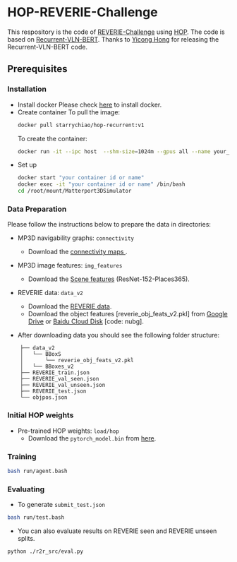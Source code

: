# HOP-REVERIE-Challenge
This respository is the code of [REVERIE-Challenge](https://yuankaiqi.github.io/REVERIE_Challenge/) using [HOP](https://arxiv.org/abs/2203.11591). The code is based on [Recurrent-VLN-BERT](https://github.com/YicongHong/Recurrent-VLN-BERT). Thanks to [Yicong Hong](https://github.com/YicongHong) for releasing the Recurrent-VLN-BERT code.

## Prerequisites
### Installation
- Install docker
  Please check [here](https://docs.docker.com/engine/install/ubuntu/) to install docker.
- Create container
  To pull the image: 
  ```sh
  docker pull starrychiao/hop-recurrent:v1
  ```
  To create the container:
  ```sh
  docker run -it --ipc host  --shm-size=1024m --gpus all --name your_name  --volume "your_directory":/root/mount/Matterport3DSimulator starrychiao/hop-recurrent:v1
  ```
- Set up
  ```sh
  docker start "your container id or name"
  docker exec -it "your container id or name" /bin/bash
  cd /root/mount/Matterport3DSimulator
  ```

### Data Preparation

Please follow the instructions below to prepare the data in directories:

- MP3D navigability graphs: `connectivity`
    - Download the [connectivity maps ](https://github.com/peteanderson80/Matterport3DSimulator/tree/master/connectivity).
- MP3D image features: `img_features`
    - Download the [Scene features](https://www.dropbox.com/s/85tpa6tc3enl5ud/ResNet-152-places365.zip?dl=1) (ResNet-152-Places365).
- REVERIE data: `data_v2`
    - Download the [REVERIE data](https://github.com/YuankaiQi/REVERIE/tree/master/tasks/REVERIE/data_v2).
    - Download the object features [reverie_obj_feats_v2.pkl] from [Google Drive](https://drive.google.com/file/d/1zwV3QDPUVt7YmBNqTaCdS6v01U4b6p7M/view?usp=sharing) or [Baidu Cloud Disk](https://pan.baidu.com/s/1hxNypQZLz21RQpMD6yQNag?pwd=nubg) [code: nubg].

- After downloading data you should see the following folder structure:
```
    ├── data_v2
    │   └── BBoxS
    │       └── reverie_obj_feats_v2.pkl
    │   └── BBoxes_v2
    ├── REVERIE_train.json
    ├── REVERIE_val_seen.json
    ├── REVERIE_val_unseen.json
    ├── REVERIE_test.json
    └── objpos.json
```

### Initial HOP weights
- Pre-trained HOP weights: `load/hop`
  - Download the `pytorch_model.bin` from [here](https://drive.google.com/drive/folders/1RtGij0T8__xrlhmVjFWqbQW2NYrcjK-R?usp=sharing).

### Training
```bash
bash run/agent.bash
```
### Evaluating
- To generate `submit_test.json`
```bash
bash run/test.bash
```
- You can also evaluate results on REVERIE seen and REVERIE unseen splits.
```bash
python ./r2r_src/eval.py
```

